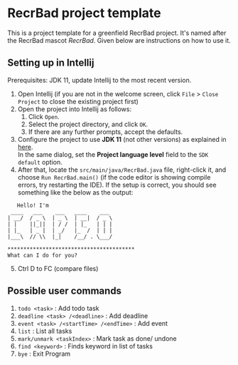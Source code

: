 # RecrBad project template

This is a project template for a greenfield RecrBad project. It's named after the RecrBad mascot _RecrBad_. 
Given below are instructions on how to use it.

## Setting up in Intellij

Prerequisites: JDK 11, update Intellij to the most recent version.

1. Open Intellij (if you are not in the welcome screen, click `File` > `Close Project`
   to close the existing project first)
2. Open the project into Intellij as follows:
    1. Click `Open`.
    2. Select the project directory, and click `OK`.
    3. If there are any further prompts, accept the defaults.
3. Configure the project to use **JDK 11** (not other versions) as explained in
   [here](https://www.jetbrains.com/help/idea/sdk.html#set-up-jdk).<br>
   In the same dialog, set the **Project language level** field to the `SDK default`
   option.
4. After that, locate the `src/main/java/RecrBad.java` file, right-click it, and
   choose `Run RecrBad.main()` (if the code editor is showing compile errors, try
   restarting the IDE). If the setup is correct, you should see something like the
   below as the output:

```
   Hello! I'm
 ____   ___    ___   ____    ___
| __/  / _ \  | _ \  | __|  / _ \
| |    ||_||  | / /  | |_   | | |
| |_   | _ |  | _/   |_  /  | | |
|___\  // \\  |_|    /__/ . \___/

****************************************
What can I do for you?
```

5. Ctrl D to FC (compare files)

## Possible user commands
1. `todo <task>`                            : Add todo task
2. `deadline <task> /<deadline>`            : Add deadline
3. `event <task> /<startTime> /<endTime>`   : Add event
4. `list`                                   : List all tasks
5. `mark/unmark <taskIndex>`                : Mark task <index> as done/ undone
6. `find <keyword>`                         : Finds keyword in list of tasks
7. `bye`                                    : Exit Program

